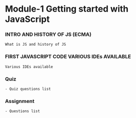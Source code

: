 # Module-1 Getting started with JavaScript

### INTRO AND HISTORY OF JS (ECMA)
    What is JS and history of JS

### FIRST JAVASCRIPT CODE VARIOUS IDEs AVAILABLE
    Various IDEs available

### Quiz
    - Quiz questions list 
  

### Assignment
    - Questions list 
